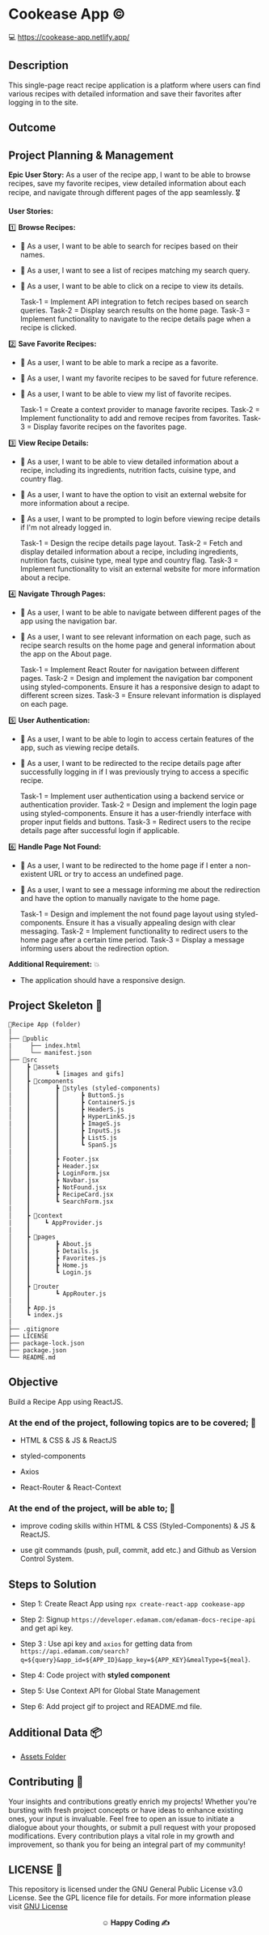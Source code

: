 # Cookease App ©️

💻 https://cookease-app.netlify.app/

## Description

This single-page react recipe application is a platform where users can find various recipes with detailed information and save their favorites after logging in to the site.

## Outcome

## Project Planning & Management

**Epic User Story:** As a user of the recipe app, I want to be able to browse recipes, save my favorite recipes, view detailed information about each recipe, and navigate through different pages of the app seamlessly. 🎖️

**User Stories:**

1️⃣ **Browse Recipes:**

- 🥇 As a user, I want to be able to search for recipes based on their names.
- 🥈 As a user, I want to see a list of recipes matching my search query.
- 🥉 As a user, I want to be able to click on a recipe to view its details.

  Task-1 = Implement API integration to fetch recipes based on search queries.
  Task-2 = Display search results on the home page.
  Task-3 = Implement functionality to navigate to the recipe details page when a recipe is clicked.

2️⃣ **Save Favorite Recipes:**

- 🥇 As a user, I want to be able to mark a recipe as a favorite.
- 🥈 As a user, I want my favorite recipes to be saved for future reference.
- 🥉 As a user, I want to be able to view my list of favorite recipes.

  Task-1 = Create a context provider to manage favorite recipes.
  Task-2 = Implement functionality to add and remove recipes from favorites.
  Task-3 = Display favorite recipes on the favorites page.

3️⃣ **View Recipe Details:**

- 🥇 As a user, I want to be able to view detailed information about a recipe, including its ingredients, nutrition facts, cuisine type, and country flag.
- 🥈 As a user, I want to have the option to visit an external website for more information about a recipe.
- 🥉 As a user, I want to be prompted to login before viewing recipe details if I'm not already logged in.

  Task-1 = Design the recipe details page layout.
  Task-2 = Fetch and display detailed information about a recipe, including ingredients, nutrition facts, cuisine type, meal type and country flag.
  Task-3 = Implement functionality to visit an external website for more information about a recipe.

4️⃣ **Navigate Through Pages:**

- 🥇 As a user, I want to be able to navigate between different pages of the app using the navigation bar.
- 🥈 As a user, I want to see relevant information on each page, such as recipe search results on the home page and general information about the app on the About page.

  Task-1 = Implement React Router for navigation between different pages.
  Task-2 = Design and implement the navigation bar component using styled-components. Ensure it has a responsive design to adapt to different screen sizes.
  Task-3 = Ensure relevant information is displayed on each page.

5️⃣ **User Authentication:**

- 🥇 As a user, I want to be able to login to access certain features of the app, such as viewing recipe details.
- 🥈 As a user, I want to be redirected to the recipe details page after successfully logging in if I was previously trying to access a specific recipe.

  Task-1 = Implement user authentication using a backend service or authentication provider.
  Task-2 = Design and implement the login page using styled-components. Ensure it has a user-friendly interface with proper input fields and buttons.
  Task-3 = Redirect users to the recipe details page after successful login if applicable.

6️⃣ **Handle Page Not Found:**

- 🥇 As a user, I want to be redirected to the home page if I enter a non-existent URL or try to access an undefined page.
- 🥈 As a user, I want to see a message informing me about the redirection and have the option to manually navigate to the home page.

  Task-1 = Design and implement the not found page layout using styled-components. Ensure it has a visually appealing design with clear messaging.
  Task-2 = Implement functionality to redirect users to the home page after a certain time period.
  Task-3 = Display a message informing users about the redirection option.

**Additional Requirement:** 💥

- The application should have a responsive design.

## Project Skeleton 🩻

```
📖Recipe App (folder)
|
├── 📁public
|     ├── index.html
│     └── manifest.json
├── 📁src
│    ┣ 📂assets
│    ┃       ┗ [images and gifs]
│    ┣ 📂components
│    ┃       ┣ 📂styles (styled-components)
|    ┃       ┃      ┣ ButtonS.js
│    ┃       ┃      ┣ ContainerS.js
|    ┃       ┃      ┣ HeaderS.js
│    ┃       ┃      ┣ HyperLinkS.js
|    ┃       ┃      ┣ ImageS.js
│    ┃       ┃      ┣ InputS.js
│    ┃       ┃      ┣ ListS.js
│    ┃       ┃      ┗ SpanS.js
|    ┃       ┃
│    ┃       ┣ Footer.jsx
│    ┃       ┣ Header.jsx
│    ┃       ┣ LoginForm.jsx
│    ┃       ┣ Navbar.jsx
│    ┃       ┣ NotFound.jsx
│    ┃       ┣ RecipeCard.jsx
│    ┃       ┗ SearchForm.jsx
|    ┃
│    ┣ 📂context
|    ┃    ┗ AppProvider.js
|    ┃
│    ┣ 📂pages
│    ┃       ┣ About.js
│    ┃       ┣ Details.js
│    ┃       ┣ Favorites.js
│    ┃       ┣ Home.js
│    ┃       ┗ Login.js
│    ┃
│    ┣ 📂router
│    ┃       ┗ AppRouter.js
|    ┃
│    ┣ App.js
│    ┗ index.js
|
├── .gitignore
├── LICENSE
├── package-lock.json
├── package.json
└── README.md
```

## Objective

Build a Recipe App using ReactJS.

### At the end of the project, following topics are to be covered; 🎯

- HTML & CSS & JS & ReactJS

- styled-components

- Axios

- React-Router & React-Context

### At the end of the project, will be able to; 💪

- improve coding skills within HTML & CSS (Styled-Components) & JS & ReactJS.

- use git commands (push, pull, commit, add etc.) and Github as Version Control System.

## Steps to Solution

- Step 1: Create React App using `npx create-react-app cookease-app`

- Step 2: Signup `https://developer.edamam.com/edamam-docs-recipe-api` and get api key.

- Step 3 : Use api key and `axios` for getting data from `https://api.edamam.com/search?q=${query}&app_id=${APP_ID}&app_key=${APP_KEY}&mealType=${meal}`.

- Step 4: Code project with **styled component**

- Step 5: Use Context API for Global State Management

- Step 6: Add project gif to project and README.md file.

## Additional Data 📦

- [Assets Folder](./src/assets/)

## Contributing 🤝

Your insights and contributions greatly enrich my projects! Whether you're bursting with fresh project concepts or have ideas to enhance existing ones, your input is invaluable. Feel free to open an issue to initiate a dialogue about your thoughts, or submit a pull request with your proposed modifications. Every contribution plays a vital role in my growth and improvement, so thank you for being an integral part of my community!

## LICENSE 🪪

This repository is licensed under the GNU General Public License v3.0 License. See the GPL licence file for details. For more information please visit [GNU License](https://www.gnu.org/licenses/gpl-3.0.en.html)

**<p align="center">&#9786; Happy Coding &#9997;</p>**
